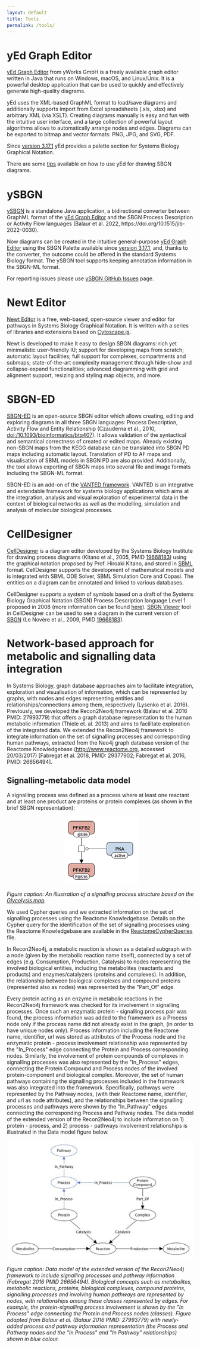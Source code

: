 ```yaml
---
layout: default
title: Tools
permalink: /tools/
---
```


# yEd Graph Editor
        
<p><a href="https://www.yworks.com/products/yed" target="_blank">yEd Graph Editor</a> from yWorks GmbH is a freely available graph editor written in Java that runs on Windows, macOS, and Linux/Unix. It is a powerful desktop application that can be used to quickly and effectively generate high-quality diagrams.</p>
        
<p>yEd uses the XML-based GraphML format to load/save diagrams and additionally supports import from Excel spreadsheets (.xls, .xlsx) and arbitrary XML (via XSLT). Creating diagrams manually is easy and fun with the intuitive user interface, and a large collection of powerful layout algorithms allows to automatically arrange nodes and edges. Diagrams can be exported to bitmap and vector formats: PNG, JPG, and SVG, PDF.</p>
        
<p>Since <a href="https://www.yworks.com/products/yed/download#ReleaseNotes" target="_blank">version 3.17.1</a> yEd provides a palette section for Systems Biology Graphical Notation.</p>

<p>There are some <a href="/help/" target="_blank">tips</a> available on how to use yEd for drawing SBGN diagrams.</p>

# ySBGN

<p><a href="https://github.com/sbgn/ySBGN" target="_blank">ySBGN</a> is a standalone Java application, a bidirectional converter between GraphML format of the <a href="https://www.yworks.com/products/yed" target="_blank">yEd Graph Editor</a> and the SBGN Process Description or Activity Flow languages (Balaur et al. 2022, https://doi.org/10.1515/jib-2022-0030). </p>

<p>Now diagrams can be created in the intuitive general-purpose <a href="https://www.yworks.com/products/yed" target="_blank">yEd Graph Editor</a> using the SBGN Palette available since <a href="https://www.yworks.com/products/yed/download#ReleaseNotes" target="_blank">version 3.17.1</a>, and, thanks to the converter, the outcome could be offered in the standard Systems Biology format. The ySBGN tool supports keeping annotation information in the SBGN-ML format.</p>

<p>For reporting issues please use <a href="https://github.com/sbgn/ySBGN/issues" target="_blank">ySBGN GitHub Issues</a> page.</p>
        
# Newt Editor

<p><a href="http://newteditor.org/" target="_blank">Newt Editor</a> is a free, web-based, open-source viewer and editor for pathways in Systems Biology Graphical Notation.  It is written with a series of libraries and extensions based on <a href="http://js.cytoscape.org/" target="_blank">Cytoscape.js</a>.</p>
        
<p>Newt is developed to make it easy to design SBGN diagrams: rich yet minimalistic user-friendly IU; support for developing maps from scratch; automatic layout facilities; full support for complexes, compartments and submaps; state-of-the-art complexity management through hide-show and collapse-expand functionalities; advanced diagramming with grid and alignment support, resizing and styling map objects, and more.</p>

# SBGN-ED

[SBGN-ED](http://www.sbgn-ed.org) is an open-source SBGN editor which allows creating, editing and exploring diagrams in all three SBGN languages: Process Description, Activity Flow and Entity Relationship (Czauderna et al., 2010, [doi:/10.1093/bioinformatics/btq407](https://doi.org/10.1093/bioinformatics/btq407)). It allows validation of the syntactical and semantical correctness of created or edited maps. Already existing non-SBGN maps from the KEGG database can be translated into SBGN PD maps including automatic layout. Translation of PD to AF maps and visualisation of SBML models in SBGN PD are also provided. Additionally, the tool allows exporting of SBGN maps into several file and image formats including the SBGN-ML format.  

SBGN-ED is an add-on of the [VANTED framework](http://www.vanted.org). VANTED is an integrative and extendable framework for systems biology applications which aims at the integration, analysis and visual exploration of experimental data in the context of biological networks as well as the modelling, simulation and analysis of molecular biological processes.

# CellDesigner

<p><a href="http://www.celldesigner.org" target="_blank">CellDesigner</a> is a diagram editor developed by the Systems Biology Institute for drawing process diagrams (Kitano et al., 2005, PMID <a href="https://www.ncbi.nlm.nih.gov/pubmed/?term=19668183" target="_blank">19668183</a>) using the graphical notation proposed by Prof. Hiroaki Kitano, and stored in <a href="http://sbml.org/" target="_blank">SBML</a> format. CellDesigner supports the development of mathematical models and is integrated with SBML ODE Solver, SBML Simulation Core and Copasi. The entities on a diagram can be annotated and linked to various databases.</p>
        
<p>CellDesigner supports a system of symbols based on a draft of the Systems Biology Graphical Notation (SBGN) Process Description language Level 1 proposed in 2008 (more information can be found <a href="http://www.celldesigner.org/features.html" target="_blank">here</a>). <a href="http://www.celldesigner.org/help/CDH_View_08.html" target="_blank">SBGN Viewer</a> tool in CellDesigner can be used to see a diagram in the current version of <a href="http://sbgn.org/" target="_blank">SBGN</a> (Le Novère et al., 2009, PMID <a href="https://www.ncbi.nlm.nih.gov/pubmed/?term=19668183" target="_blank">19668183</a>).</p>

# Network-based approach for metabolic and signalling data integration

In Systems Biology, graph database approaches aim to facilitate integration, exploration and visualisation of information, which can be represented by graphs, with nodes and edges representing entities and relationships/connections among them, respectively (Lysenko et al. 2016). Previously, we developed the Recon2Neo4j framework (Balaur et al. 2016 PMID: 27993779) that offers a graph database representation to the human metabolic information (Thiele et. al. 2013) and aims to facilitate exploration of the integrated data. We extended the Recon2Neo4j framework to integrate information on the set of signalling processes and corresponding human pathways, extracted from the Neo4j graph database version of the Reactome Knowledgebase (http://www.reactome.org, accessed 20/03/2017) [Fabregat et al. 2018, PMID: 29377902; Fabregat et al. 2016, PMID: 26656494]. 

## Signalling-metabolic data model 

A signalling process was defined as a process where at least one reactant and at least one product are proteins or protein complexes (as shown in the brief SBGN representation): 
<p align="middle"><img id="image" src="/images/graphdatamodel/F001-glycolysis_reduced_example.png" width="200"/></p>
<i>Figure caption: An illustration of a signalling process structure based on the <a href="../downloads/F001-glycolysis-alt.png">Glycolysis map</a>.</i>

We used Cypher queries and we extracted information on the set of signalling processes using the Reactome Knowledgebase. Details on the Cypher query for the identification of the set of signalling processes using the Reactome Knowledgebase are available in the <a href="/pages/ReactomeCypherQueries.pdf">ReactomeCypherQueries</a> file.

In Recon2Neo4j, a metabolic reaction is shown as a detailed subgraph with a node (given by the metabolic reaction name itself), connected by a set of edges (e.g. Consumption, Production, Catalysis) to nodes representing the involved biological entities, including the metabolites (reactants and products) and enzymes/catalyzers (proteins and complexes). In addition, the relationship between biological complexes and compound proteins (represented also as nodes) was represented by the "Part_Of" edge. 

Every protein acting as an enzyme in metabolic reactions in the Recon2Neo4j framework was checked for its involvement in signalling processes. Once such an enzymatic protein - signalling process pair was found, the process information was added to the framework as a Process node only if the process name did not already exist in the graph, (in order to have unique nodes only). Process information including the Reactome name, identifier, url was stored as attributes of the Process node and the enzymatic protein - process involvement relationship was represented by the "In_Process" edge connecting the Protein and Process corresponding nodes. Similarly, the  involvement of protein compounds of complexes in signalling processes was also represented by the "In_Process" edges, connecting the Protein Compound and Process nodes of the involved protein-component and biological complex. Moreover, the set of human pathways containing the signalling processes included in the framework was also integrated into the framework. Specifically, pathways were represented by the Pathway nodes, (with their Reactome name, identifier, and url as node attributes), and the relationships between the signalling processes and pathways were shown by the "In_Pathway" edges connecting the corresponding Process and Pathway nodes. The data model of the extended version of the Recon2Neo4j to include information on 1) protein - process, and 2) process - pathways involvement relationships is illustrated in the Data model figure below.

<p align="middle"><img id="image" src="/images/graphdatamodel/MetabolicSignallingDataModel.jpg" width="500"/></p>
<i>Figure caption: Data model of the extended version of the Recon2Neo4j framework to include signalling processes and pathway information (Fabregat 2016 PMID 26656494). Biological concepts such as metabolites, metabolic reactions, proteins, biological complexes, compound proteins, signalling processes and involving human pathways are represented by nodes, with relationships among these classes represented by edges. For example, the protein-signalling process involvement is shown by the "In Process" edge connecting the Protein and Process nodes (classes). Figure adapted from Balaur et al. (Balaur 2016 PMID: 27993779) with newly-added process and pathway information representation (the Process and Pathway nodes and the "In Process" and "In Pathway" relationships) shown in blue colour.</i>
